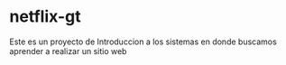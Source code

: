 # netflix-gt
Este es un proyecto de Introduccion a los sistemas en donde buscamos aprender a realizar un sitio web

